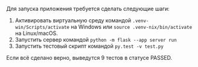 Для запуска приложения требуется сделать следующие шаги:

1. Активировать виртуальную среду командой `.venv-win/Scripts/activate` на Windows или `source .venv-nix/bin/activate` на Linux/macOS.
2. Запустить сервер командой `python -m flask --app server run`
3. Запустить тестовый скрипт командой `py.test -v test.py`

Если всё сделано верно, выведутся 9 тестов в статусе PASSED.